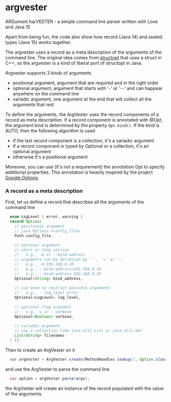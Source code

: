 # argvester
ARGument harVESTER - a simple command line parser written with Love and Java 15

Apart from being fun, the code also show how record (Java 14) and sealed types (Java 15) works together.

The argvester uses a record as a meta description of the arguments of the command line.
The original idea comes from [structopt](https://github.com/p-ranav/structopt) that uses
a struct in C++, so the argvester is a kind of liberal port of structopt in Java.

Argvester supports 3 kinds of arguments
- positional argument, argument that are required and in the right order
- optional argument, argument that starts with '-' or '--' and can happear anywhere on the command line
- variadic argument, one argument at the end that will collect all the arguments that rest

To define the arguments, the ArgVester uses the record components of a record as meta description. 
If a record component is annotated with @Opt, the argument kind is determined by the property
`Opt.kind()`. If the kind is AUTO, then the following algorithm is used
- if the last record component is a collection, it's a variadic argument
- if a record component is typed by Optional or a collection, it's an optional argument
- otherwise it's a positional argument

Moreover, you can use (it's not a requirement) the annotation Opt to specify additional properties.
This annotation is heavily inspired by the project [Google Options](https://github.com/pcj/google-options).

### A record as a meta description 

First, let us define a record that describes all the arguments of the command line

```java
  enum LogLevel { error, warning }
  record Option(
    // positional argument
    // java MyClass <config_file>
    Path config_file,
 
    // optional argument
    // short or long version
    //   e.g., -b or --bind-address
    // arguments can be delimited by ' ', '=' or ':'
    //   e.g., -b:192.168.0.10
    //   e.g., --bind-address=192.168.0.10
    //   e.g., --bind-address 192.168.0.10
    Optional<String> bind_address,
 
    // use enum to restrict possible arguments
    //   e.g., --log-level error
    Optional<LogLevel> log_level,
 
    // optional flag argument
    //   e.g, -v or --verbose
    Optional<Boolean> verbose,
 
    // variadic argument
    // use a collection like java.util.List or java.util.Set
    List<String> filenames
  ) {}
```

Then to create an ArgVester on it
```java
  var argVester = ArgVester.create(MethodHandles.lookup(), Option.class);  
```

and use the ArgVester to parse the command line
```java
  var option = argVester.parse(args);
```
the ArgVester will create an instance of the record populated with the value of the arguments.

